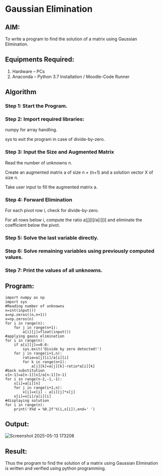  # Gaussian Elimination

## AIM:
To write a program to find the solution of a matrix using Gaussian Elimination.

## Equipments Required:
1. Hardware – PCs
2. Anaconda – Python 3.7 Installation / Moodle-Code Runner

## Algorithm
### Step 1: Start the Program.

### Step 2: Import required libraries:

numpy for array handling.

sys to exit the program in case of divide-by-zero.

### Step 3: Input the Size and Augmented Matrix
Read the number of unknowns n.

Create an augmented matrix a of size n × (n+1) and a solution vector X of size n.

Take user input to fill the augmented matrix a.

### Step 4:  Forward Elimination 

For each pivot row i, check for divide-by-zero.

For all rows below i, compute the ratio a[j][i]/a[i][i] and eliminate the coefficient below the pivot.

### Step 5: Solve the last variable directly.

### Step 6: Solve remaining variables using previously computed values.

### Step 7: Print the values of all unknowns.
## Program:
```
import numpy as np
import sys
#Reading number of unknowns
n=int(input())
a=np.zeros((n,n+1))
x=np.zeros(n)
for i in range(n):
    for j in range(n+1):
        a[i][j]=float(input())
#applying gauss elimination
for i in range(n):
    if a[i][j]==0.0:
        sys.exit('Divide by zero detected!')
    for j in range(i+1,n):
        ratio=a[j][i]/a[i][i]
        for k in range(n+1):
            a[j][k]=a[j][k]-ratio*a[i][k]
#back substitution
x[n-1]=a[n-1][n]/a[n-1][n-1]
for i in range(n-2,-1,-1):
    x[i]=a[i][n]
    for j in range(i+1,n):
        x[i]=x[i] - a[i][j]*x[j]
    x[i]=x[i]/a[i][i]
#displaying solution
for i in range(n):
    print('X%d = %0.2f'%(i,x[i]),end=' ')
```

## Output:
![Screenshot 2025-05-13 173208](https://github.com/user-attachments/assets/ffc22119-02d3-405b-91be-3b2b450997b7)



## Result:
Thus the program to find the solution of a matrix using Gaussian Elimination is written and verified using python programming.

